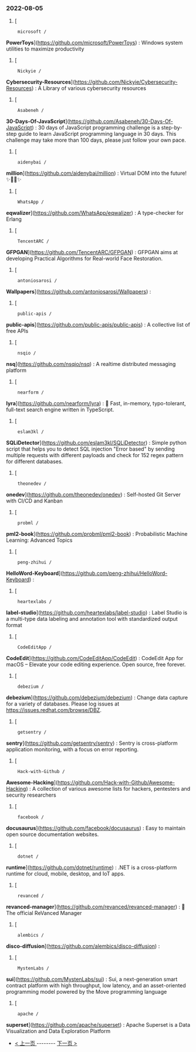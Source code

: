 ### 2022-08-05 
1. [
    

        microsoft /
**PowerToys**](https://github.com/microsoft/PowerToys) : Windows system utilities to maximize productivity
1. [
    

        Nickyie /
**Cybersecurity-Resources**](https://github.com/Nickyie/Cybersecurity-Resources) : A Library of various cybersecurity resources
1. [
    

        Asabeneh /
**30-Days-Of-JavaScript**](https://github.com/Asabeneh/30-Days-Of-JavaScript) : 30 days of JavaScript programming challenge is a step-by-step guide to learn JavaScript programming language in 30 days. This challenge may take more than 100 days, please just follow your own pace.
1. [
    

        aidenybai /
**million**](https://github.com/aidenybai/million) : Virtual DOM into the future! ✨🦁🚀✨
1. [
    

        WhatsApp /
**eqwalizer**](https://github.com/WhatsApp/eqwalizer) : A type-checker for Erlang
1. [
    

        TencentARC /
**GFPGAN**](https://github.com/TencentARC/GFPGAN) : GFPGAN aims at developing Practical Algorithms for Real-world Face Restoration.
1. [
    

        antoniosarosi /
**Wallpapers**](https://github.com/antoniosarosi/Wallpapers) : 
1. [
    

        public-apis /
**public-apis**](https://github.com/public-apis/public-apis) : A collective list of free APIs
1. [
    

        nsqio /
**nsq**](https://github.com/nsqio/nsq) : A realtime distributed messaging platform
1. [
    

        nearform /
**lyra**](https://github.com/nearform/lyra) : 🌌 Fast, in-memory, typo-tolerant, full-text search engine written in TypeScript.
1. [
    

        eslam3kl /
**SQLiDetector**](https://github.com/eslam3kl/SQLiDetector) : Simple python script that helps you to detect SQL injection "Error based" by sending multiple requests with different payloads and check for 152 regex pattern for different databases.
1. [
    

        theonedev /
**onedev**](https://github.com/theonedev/onedev) : Self-hosted Git Server with CI/CD and Kanban
1. [
    

        probml /
**pml2-book**](https://github.com/probml/pml2-book) : Probabilistic Machine Learning: Advanced Topics
1. [
    

        peng-zhihui /
**HelloWord-Keyboard**](https://github.com/peng-zhihui/HelloWord-Keyboard) : 
1. [
    

        heartexlabs /
**label-studio**](https://github.com/heartexlabs/label-studio) : Label Studio is a multi-type data labeling and annotation tool with standardized output format
1. [
    

        CodeEditApp /
**CodeEdit**](https://github.com/CodeEditApp/CodeEdit) : CodeEdit App for macOS – Elevate your code editing experience. Open source, free forever.
1. [
    

        debezium /
**debezium**](https://github.com/debezium/debezium) : Change data capture for a variety of databases. Please log issues at https://issues.redhat.com/browse/DBZ.
1. [
    

        getsentry /
**sentry**](https://github.com/getsentry/sentry) : Sentry is cross-platform application monitoring, with a focus on error reporting.
1. [
    

        Hack-with-Github /
**Awesome-Hacking**](https://github.com/Hack-with-Github/Awesome-Hacking) : A collection of various awesome lists for hackers, pentesters and security researchers
1. [
    

        facebook /
**docusaurus**](https://github.com/facebook/docusaurus) : Easy to maintain open source documentation websites.
1. [
    

        dotnet /
**runtime**](https://github.com/dotnet/runtime) : .NET is a cross-platform runtime for cloud, mobile, desktop, and IoT apps.
1. [
    

        revanced /
**revanced-manager**](https://github.com/revanced/revanced-manager) : 💊 The official ReVanced Manager
1. [
    

        alembics /
**disco-diffusion**](https://github.com/alembics/disco-diffusion) : 
1. [
    

        MystenLabs /
**sui**](https://github.com/MystenLabs/sui) : Sui, a next-generation smart contract platform with high throughput, low latency, and an asset-oriented programming model powered by the Move programming language
1. [
    

        apache /
**superset**](https://github.com/apache/superset) : Apache Superset is a Data Visualization and Data Exploration Platform 

- [ < 上一页 ](https://github.com/able8/github-trending-daily-record/blob/master/2022-08-04.md) -------- [ 下一页 > ](https://github.com/able8/github-trending-daily-record/blob/master/2022-08-06.md)